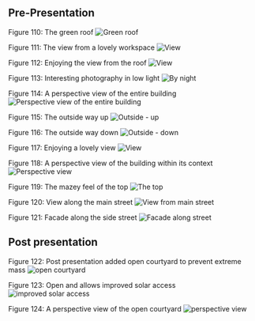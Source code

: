 ## Pre-Presentation
Figure 110: The green roof
![Green roof](img/renders/Image1_000.png)

Figure 111: The view from a lovely workspace
![View](img/renders/Image2.png)

Figure 112: Enjoying the view from the roof
![View](img/renders/Image3_000.png)

Figure 113: Interesting photography in low light
![By night](img/renders/Image4_000.png)

Figure 114: A perspective view of the entire building
![Perspective view of the entire building](img/renders/Image5.png)

Figure 115: The outside way up
![Outside - up](img/renders/Image6_000.png)

Figure 116: The outside way down
![Outside - down](img/renders/Image7_000.png)

Figure 117: Enjoying a lovely view
![View](img/renders/Image8_000.png)

Figure 118: A perspective view of the building within its context
![Perspective view](img/renders/Image9.png)

Figure 119: The mazey feel of the top
![The top](img/renders/Image10_000.png)

Figure 120: View along the main street
![View from main street](img/renders/Image11.png)

Figure 121: Facade along the side street
![Facade along street](img/renders/Image12.png)


## Post presentation
Figure 122: Post presentation added open courtyard to prevent extreme mass
![open courtyard](img/renders/Image18.png)

Figure 123: Open and allows improved solar access
![improved solar access](img/renders/Image19.png)

Figure 124: A perspective view of the open courtyard
![perspective view](img/renders/Image20.png)